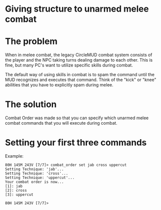 # Giving structure to unarmed melee combat

# The problem
When in melee combat, the legacy CircleMUD combat system
consists of the player and the NPC taking turns dealing
damage to each other. This is fine, but many PC's want
to utilize specific skills during combat.

The default way of using skills in combat is to spam the
command until the MUD recognizes and executes that command.
Think of the "kick" or "knee" abilities that you have
to explicitly spam during melee.

# The solution
Combat Order was made so that you can specify which unarmed
melee combat commands that you will execute during combat.

# Setting your first three commands
Example:
```
80H 145M 243V [7/7]> combat_order set jab cross uppercut
Setting Technique: 'jab'...
Setting Technique: 'cross'...
Setting Technique: 'uppercut'...
Your combat order is now...
[1]: jab
[2]: cross
[3]: uppercut

80H 145M 243V [7/7]>

```


